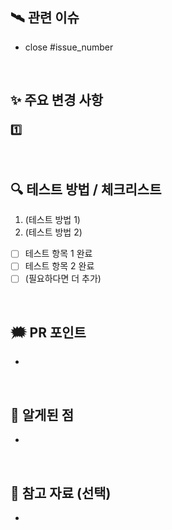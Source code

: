 <!-- ⚠️ PR 제목은 관련 이슈번호의 제목과 동일하게 설정해주세요! ⚠️ -->

## 🛰️ 관련 이슈

<!--
  - 하단의 issue_number를 관련 이슈 번호(들)로 설정해주세요.
  - 여러 개의 이슈가 연관되어 있을 경우 엔터로 구분해주세요.
-->

- close #issue_number

<br />

## ✨ 주요 변경 사항

<!--
  - ### 1️⃣, ### 2️⃣, ### 3️⃣, ### 4️⃣ 등으로 구분해주세요.
  - 스크린샷은 필요 시 주요 변경사항에 함께 첨부해주시면 좋습니다.
-->

### 1️⃣

<br />

## 🔍 테스트 방법 / 체크리스트

<!--
  - 리뷰어의 테스트가 필요할 경우 아래 중 하나를 참고해 작성해주세요.
  - 작성하지 않아도 될 경우 이 항목을 '- 없음' 으로 작성해주세요.
-->

1. (테스트 방법 1)
2. (테스트 방법 2)

- [ ] 테스트 항목 1 완료
- [ ] 테스트 항목 2 완료
- [ ] (필요하다면 더 추가)

<br />

## 🗯️ PR 포인트

<!--
  - 리뷰어가 특별히 봐주었으면 하는 부분이 있다면 작성해주세요.
  - 작성하지 않아도 될 경우 이 항목을 '- 없음' 으로 작성해주세요.
-->

-

<br />

## 🚀 알게된 점

<!--
  - 코드를 작성 하면서 어떤 고민점이 있었는지, 또는 배우게된 것이 있다면 작성해주세요.
  - 작성하지 않아도 될 경우 이 항목을 '- 없음' 으로 작성해주세요.
-->

-

<br />

## 📖 참고 자료 (선택)

<!--
  - 작업하면서 참고했던 문서가 있다면 공유해주세요.
  - 작성하지 않아도 될 경우 이 항목을 '- 없음' 으로 작성해주세요.
-->

-
